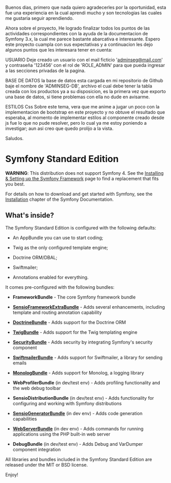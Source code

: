 Buenos dias,
primero que nada quiero agradecerles por la oportunidad, 
esta fue una experiencia en la cual aprendi mucho y son tecnologias las cuales me gustaria seguir aprendiendo.

Ahora sobre el proyecto,
He logrado finalizar todos los puntos de las actividades correspondientes con la ayuda de la documentacion de Symfony 3.x,
la cual me parece bastante abarcativa e interesante. Espero este proyecto cuampla con sus expectativas y a continuacion
les dejo algunos puntos que les interesara tener en cuenta:

USUARIO
Deje creado un usuario con el mail ficticio 'adminseg@mail.com' y contraseña '123456'
con el rol de 'ROLE_ADMIN' para que pueda ingresar a las secciones privadas de la pagina.

BASE DE DATOS
la base de datos esta cargada en mi repositorio de Github baje el nombre de 'ADMINSEG-DB',
archivo el cual debe tener la tabla creada con los productos ya a su disposicion,
es la primera vez que exporto una base de datos, si tiene problemas con ella no dude en avisarme.

ESTILOS Css
Sobre este tema, vera que me anime a jugar un poco con la implementacion de bootstrap en este proyecto
y no obtuve el resultado que esperaba, al momento de implementar estilos al componente creado desde js 
fue lo que no pude resolver, pero lo cual ya me estoy poniendo a investigar;
aun asi creo que quedo prolijo a la vista.


Saludos.



Symfony Standard Edition
========================

**WARNING**: This distribution does not support Symfony 4. See the
[Installing & Setting up the Symfony Framework][15] page to find a replacement
that fits you best.

For details on how to download and get started with Symfony, see the
[Installation][1] chapter of the Symfony Documentation.

What's inside?
--------------

The Symfony Standard Edition is configured with the following defaults:

  * An AppBundle you can use to start coding;

  * Twig as the only configured template engine;

  * Doctrine ORM/DBAL;

  * Swiftmailer;

  * Annotations enabled for everything.

It comes pre-configured with the following bundles:

  * **FrameworkBundle** - The core Symfony framework bundle

  * [**SensioFrameworkExtraBundle**][6] - Adds several enhancements, including
    template and routing annotation capability

  * [**DoctrineBundle**][7] - Adds support for the Doctrine ORM

  * [**TwigBundle**][8] - Adds support for the Twig templating engine

  * [**SecurityBundle**][9] - Adds security by integrating Symfony's security
    component

  * [**SwiftmailerBundle**][10] - Adds support for Swiftmailer, a library for
    sending emails

  * [**MonologBundle**][11] - Adds support for Monolog, a logging library

  * **WebProfilerBundle** (in dev/test env) - Adds profiling functionality and
    the web debug toolbar

  * **SensioDistributionBundle** (in dev/test env) - Adds functionality for
    configuring and working with Symfony distributions

  * [**SensioGeneratorBundle**][13] (in dev env) - Adds code generation
    capabilities

  * [**WebServerBundle**][14] (in dev env) - Adds commands for running applications
    using the PHP built-in web server

  * **DebugBundle** (in dev/test env) - Adds Debug and VarDumper component
    integration

All libraries and bundles included in the Symfony Standard Edition are
released under the MIT or BSD license.

Enjoy!

[1]:  https://symfony.com/doc/3.4/setup.html
[6]:  https://symfony.com/doc/current/bundles/SensioFrameworkExtraBundle/index.html
[7]:  https://symfony.com/doc/3.4/doctrine.html
[8]:  https://symfony.com/doc/3.4/templating.html
[9]:  https://symfony.com/doc/3.4/security.html
[10]: https://symfony.com/doc/3.4/email.html
[11]: https://symfony.com/doc/3.4/logging.html
[13]: https://symfony.com/doc/current/bundles/SensioGeneratorBundle/index.html
[14]: https://symfony.com/doc/current/setup/built_in_web_server.html
[15]: https://symfony.com/doc/current/setup.html
